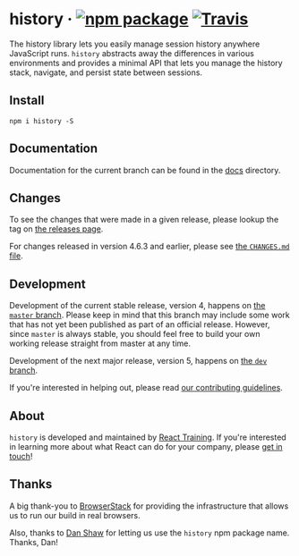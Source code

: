 # history &middot; [![npm package][npm-badge]][npm] [![Travis][build-badge]][build]

[npm-badge]: https://img.shields.io/npm/v/history.svg?style=flat-square
[npm]: https://www.npmjs.org/package/history
[build-badge]: https://img.shields.io/travis/ReactTraining/history/master.svg?style=flat-square
[build]: https://travis-ci.org/ReactTraining/history

The history library lets you easily manage session history anywhere JavaScript runs. `history` abstracts away the differences in various environments and provides a minimal API that lets you manage the history stack, navigate, and persist state between sessions.

## Install
```console
npm i history -S
```

## Documentation

Documentation for the current branch can be found in the [docs](docs) directory.

## Changes

To see the changes that were made in a given release, please lookup the tag on [the releases page](https://github.com/ReactTraining/history/releases).

For changes released in version 4.6.3 and earlier, please see [the `CHANGES.md` file](https://github.com/ReactTraining/history/blob/845d690c5576c7f55ecbe14babe0092e8e5bc2bb/CHANGES.md).

## Development

Development of the current stable release, version 4, happens on [the `master` branch](https://github.com/ReactTraining/history/tree/master). Please keep in mind that this branch may include some work that has not yet been published as part of an official release. However, since `master` is always stable, you should feel free to build your own working release straight from master at any time.

Development of the next major release, version 5, happens on [the `dev` branch](https://github.com/ReactTraining/history/tree/dev).

If you're interested in helping out, please read [our contributing guidelines](CONTRIBUTING.md).

## About

`history` is developed and maintained by [React Training](https://reacttraining.com). If
you're interested in learning more about what React can do for your company, please
[get in touch](mailto:hello@reacttraining.com)!

## Thanks

A big thank-you to [BrowserStack](https://www.browserstack.com/) for providing the infrastructure that allows us to run our build in real browsers.

Also, thanks to [Dan Shaw](https://www.npmjs.com/~dshaw) for letting us use the `history` npm package name. Thanks, Dan!
